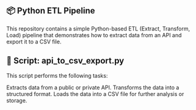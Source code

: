 ## 📦 Python ETL Pipeline
This repository contains a simple Python-based ETL (Extract, Transform, Load) pipeline that demonstrates how to extract data from an API and export it to a CSV file.

## 📄 Script: api_to_csv_export.py
This script performs the following tasks:

Extracts data from a public or private API.
Transforms the data into a structured format.
Loads the data into a CSV file for further analysis or storage.
